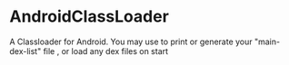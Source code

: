 # AndroidClassLoader
A Classloader for Android. You may use to print or generate your "main-dex-list" file , or  load any dex files on start
